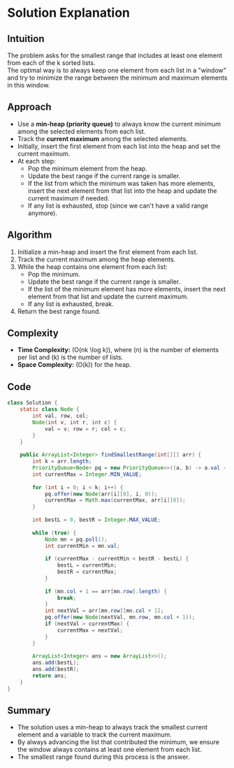 # Solution Explanation

## Intuition

The problem asks for the smallest range that includes at least one element from each of the k sorted lists.  
The optimal way is to always keep one element from each list in a "window" and try to minimize the range between the minimum and maximum elements in this window.

## Approach

- Use a **min-heap (priority queue)** to always know the current minimum among the selected elements from each list.
- Track the **current maximum** among the selected elements.
- Initially, insert the first element from each list into the heap and set the current maximum.
- At each step:
  - Pop the minimum element from the heap.
  - Update the best range if the current range is smaller.
  - If the list from which the minimum was taken has more elements, insert the next element from that list into the heap and update the current maximum if needed.
  - If any list is exhausted, stop (since we can't have a valid range anymore).

## Algorithm

1. Initialize a min-heap and insert the first element from each list.
2. Track the current maximum among the heap elements.
3. While the heap contains one element from each list:
   - Pop the minimum.
   - Update the best range if the current range is smaller.
   - If the list of the minimum element has more elements, insert the next element from that list and update the current maximum.
   - If any list is exhausted, break.
4. Return the best range found.

## Complexity

- **Time Complexity:** \(O(nk \log k)\), where \(n\) is the number of elements per list and \(k\) is the number of lists.
- **Space Complexity:** \(O(k)\) for the heap.

## Code

```java
class Solution {
    static class Node {
        int val, row, col;
        Node(int v, int r, int c) {
            val = v; row = r; col = c;
        }
    }
    
    public ArrayList<Integer> findSmallestRange(int[][] arr) {
        int k = arr.length;
        PriorityQueue<Node> pq = new PriorityQueue<>((a, b) -> a.val - b.val);
        int currentMax = Integer.MIN_VALUE;
        
        for (int i = 0; i < k; i++) {
            pq.offer(new Node(arr[i][0], i, 0));
            currentMax = Math.max(currentMax, arr[i][0]);
        }
        
        int bestL = 0, bestR = Integer.MAX_VALUE;
        
        while (true) {
            Node mn = pq.poll();
            int currentMin = mn.val;
            
            if (currentMax - currentMin < bestR - bestL) {
                bestL = currentMin;
                bestR = currentMax;
            }
            
            if (mn.col + 1 == arr[mn.row].length) {
                break;
            }
            int nextVal = arr[mn.row][mn.col + 1];
            pq.offer(new Node(nextVal, mn.row, mn.col + 1));
            if (nextVal > currentMax) {
                currentMax = nextVal;
            }
        }
        
        ArrayList<Integer> ans = new ArrayList<>();
        ans.add(bestL);
        ans.add(bestR);
        return ans;
    }
}
```

## Summary

- The solution uses a min-heap to always track the smallest current element and a variable to track the current maximum.
- By always advancing the list that contributed the minimum, we ensure the window always contains at least one element from each list.
- The smallest range found during this process is the answer.
